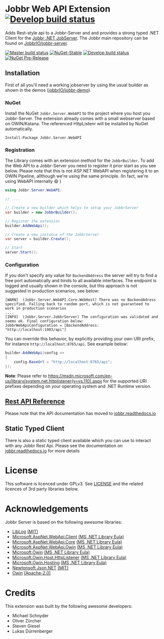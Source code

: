 # Jobbr Web API Extension [![Develop build status][webapi-badge-build-develop]][webapi-link-build]

Adds Rest-style api to a Jobbr-Server and and provides a strong typed .NET Client for the [Jobbr .NET JobServer](http://www.jobbr.io). 
The Jobbr main repository can be found on [JobbrIO/jobbr-server](https://github.com/jobbrIO).

[![Master build status][webapi-badge-build-master]][webapi-link-build] 
[![NuGet-Stable][webapi-badge-nuget]][webapi-link-nuget]
[![Develop build status][webapi-badge-build-develop]][webapi-link-build] 
[![NuGet Pre-Release][webapi-badge-nuget-pre]][webapi-link-nuget] 

## Installation
First of all you'll need a working jobserver by using the usual builder as shown in the demos ([jobbrIO/jobbr-demo](https://github.com/jobbrIO/jobbr-demo)).

### NuGet
Install the NuGet `Jobbr.Server.WebAPI` to the project where you host you Jobbr-Server. The extension already comes with a small webserver based on OWIN/Katana. The referenced HttpListenr will be installed by NuGet automatically.

	Install-Package Jobbr.Server.WebAPI


### Registration
The Library comes with an extension method for the `JobbrBuilder`. To add the Web API to a Jobbr-Server you need to register it prior start as you see below. Please note that this is not ASP.NET WebAPI when registering it to an OWIN Pipeline, allthough we're using the same principle. (In fact, we're using WebAPI internally :smile: )

```c#
using Jobbr.Server.WebAPI;

// ....

// Create a new builder which helps to setup your JobbrServer
var builder = new JobbrBuilder();

// Register the extension
builder.AddWebApi();

// Create a new instance of the JobbrServer
var server = builder.Create();

// Start
server.Start();
```

### Configuration
If you don't specify any value for `BackendAddress` the server will try to find a free port automatically and binds to all available interfaces. The endpoint is logged and usually shown in the console, but this approach is not suggested in production scenarios, see below:

	[WARN]  (Jobbr.Server.WebAPI.Core.WebHost) There was no BackendAdress specified. Falling back to random port, which is not guaranteed to work in production scenarios
	....
	[INFO]  (Jobbr.Server.JobbrServer) The configuration was validated and seems ok. Final configuration below:
	JobbrWebApiConfiguration = [BackendAddress: "http://localhost:1903/api"]

You can override this behavior, by explicitly providing your own URI prefix, for instance `http://localhost:8765/api`. See example below:

```c#
builder.AddWebApi(config => 
{
	config.BaseUrl = "http://localhost:8765/api";
});
```
**Note**: Please refer to https://msdn.microsoft.com/en-us/library/system.net.httplistener(v=vs.110).aspx for the supported URI prefixes depending on your operating system and .NET Runtime version.

## [Rest API Reference](https://jobbr.readthedocs.io/en/latest/use/restApi.html#rest-api-reference)
Please note that the API documentation has moved to [jobbr.readthedocs.io](https://jobbr.readthedocs.io/en/latest/use/restApi.html#rest-api-reference) 


## Static Typed Client
There is also a static typed client available which you can use to interact with any Jobbr Rest Api. Please see the documentation on [jobbr.readthedocs.io](https://jobbr.readthedocs.io/en/latest/use/restApi.html#static-typed-c-client) for more details

# License
This software is licenced under GPLv3. See [LICENSE](LICENSE) and the related licences of 3rd party libraries below.

# Acknowledgements
Jobbr Server is based on the following awesome libraries:
* [LibLog](https://github.com/damianh/LibLog) [(MIT)](https://github.com/damianh/LibLog/blob/master/licence.txt)
* [Microsoft.AspNet.WebApi.Client](https://www.asp.net/web-api) [(MS .NET Library Eula)](https://www.microsoft.com/web/webpi/eula/net_library_eula_enu.htm)
* [Microsoft.AspNet.WebApi.Core](https://www.asp.net/web-api) [(MS .NET Library Eula)](https://www.microsoft.com/web/webpi/eula/net_library_eula_enu.htm)
* [Microsoft.AspNet.WebApi.Owin](https://www.asp.net/web-api) [(MS .NET Library Eula)](https://www.microsoft.com/web/webpi/eula/net_library_eula_enu.htm)
* [Microsoft.Owin](https://github.com/aspnet/AspNetKatana/) [(MS .NET Library Eula)](https://www.microsoft.com/web/webpi/eula/net_library_eula_enu.htm)
* [Microsoft.Owin.Host.HttpListener](https://github.com/aspnet/AspNetKatana/) [(MS .NET Library Eula)](https://www.microsoft.com/web/webpi/eula/net_library_eula_enu.htm)
* [Microsoft.Owin.Hosting](https://github.com/aspnet/AspNetKatana/) [(MS .NET Library Eula)](https://www.microsoft.com/web/webpi/eula/net_library_eula_enu.htm) 
* [Newtonsoft Json.NET](https://github.com/JamesNK/Newtonsoft.Json) [(MIT)](https://github.com/JamesNK/Newtonsoft.Json/blob/master/LICENSE.md)
* [Owin](https://github.com/owin-contrib/owin-hosting) [(Apache-2.0)](https://github.com/owin-contrib/owin-hosting/blob/master/LICENSE.txt)

# Credits
This extension was built by the following awesome developers:
* Michael Schnyder
* Oliver Zürcher
* Steven Giesel
* Lukas Dürrenberger

[webapi-link-build]:            https://ci.appveyor.com/project/Jobbr/jobbr-webapi         
[webapi-link-nuget]:            https://www.nuget.org/packages/Jobbr.Server.WebAPI

[webapi-badge-build-develop]:   https://img.shields.io/appveyor/ci/Jobbr/jobbr-webapi/develop.svg?label=develop
[webapi-badge-build-master]:    https://img.shields.io/appveyor/ci/Jobbr/jobbr-webapil/master.svg?label=master
[webapi-badge-nuget]:           https://img.shields.io/nuget/v/Jobbr.Server.WebAPI.svg?label=NuGet%20stable
[webapi-badge-nuget-pre]:       https://img.shields.io/nuget/vpre/Jobbr.Server.WebAPI.svg?label=NuGet%20pre

